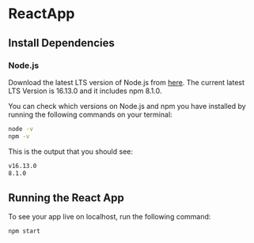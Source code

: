 # ReactApp

## Install Dependencies

### Node.js

Download the latest LTS version of Node.js from [here](https://nodejs.org/en/download/). The current latest LTS Version is 16.13.0 and it includes npm 8.1.0.

You can check which versions on Node.js and npm you have installed by running the following commands on your terminal:

```bash
node -v
npm -v
```

This is the output that you should see:

```bash
v16.13.0
8.1.0
```

## Running the React App

To see your app live on localhost, run the following command:

```bash
npm start
```
